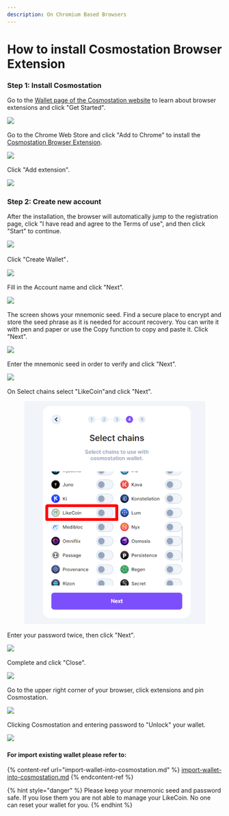 ```yaml
---
description: On Chromium Based Browsers
---
```


# How to install Cosmostation Browser Extension

### Step 1: Install Cosmostation

Go to the [Wallet page of the Cosmostation website](https://www.cosmostation.io/wallet/#extension) to learn about browser extensions and click "Get Started".

![](<../../../.gitbook/assets/Comostation 1.png>)

Go to the Chrome Web Store and click "Add to Chrome" to install the [Cosmostation Browser Extension](https://chrome.google.com/webstore/detail/cosmostation/fpkhgmpbidmiogeglndfbkegfdlnajnf?utm\_source=chrome-ntp-icon).

![](<../../../.gitbook/assets/Comostation 2.png>)

Click "Add extension".

![](<../../../.gitbook/assets/Comostation 3.png>)

### Step 2: Create new account

After the installation, the browser will automatically jump to the registration page, click "I have read and agree to the Terms of use", and then click "Start" to continue.

![](<../../../.gitbook/assets/Comostation 4.png>)

Click "Create Wallet"．

![](<../../../.gitbook/assets/Comostation 5.png>)

Fill in the Account name and click "Next".

![](<../../../.gitbook/assets/Comostation 6.png>)

The screen shows your mnemonic seed. Find a secure place to encrypt and store the seed phrase as it is needed for account recovery. You can write it with pen and paper or use the Copy function to copy and paste it. Click "Next".

![](<../../../.gitbook/assets/Comostation 7.png>)

Enter the mnemonic seed in order to verify and click "Next".

![](<../../../.gitbook/assets/Comostation 8.png>)

On Select chains select "LikeCoin"and click "Next".

<figure><img src="../../../.gitbook/assets/Comostation 9.png" alt=""><figcaption></figcaption></figure>

Enter your password twice, then click "Next".

![](<../../../.gitbook/assets/Comostation 10.png>)

Complete and click "Close".

![](<../../../.gitbook/assets/Comostation 11.png>)

Go to the upper right corner of your browser, click extensions and pin Cosmostation.

![](<../../../.gitbook/assets/Comostation 12.png>)

Clicking Cosmostation and entering password to "Unlock" your wallet.

![](<../../../.gitbook/assets/Comostation 13.png>)

#### For import existing wallet please refer to:

{% content-ref url="import-wallet-into-cosmostation.md" %}
[import-wallet-into-cosmostation.md](import-wallet-into-cosmostation.md)
{% endcontent-ref %}

{% hint style="danger" %}
Please keep your mnemonic seed and password safe. If you lose them you are not able to manage your LikeCoin. No one can reset your wallet for you.
{% endhint %}
